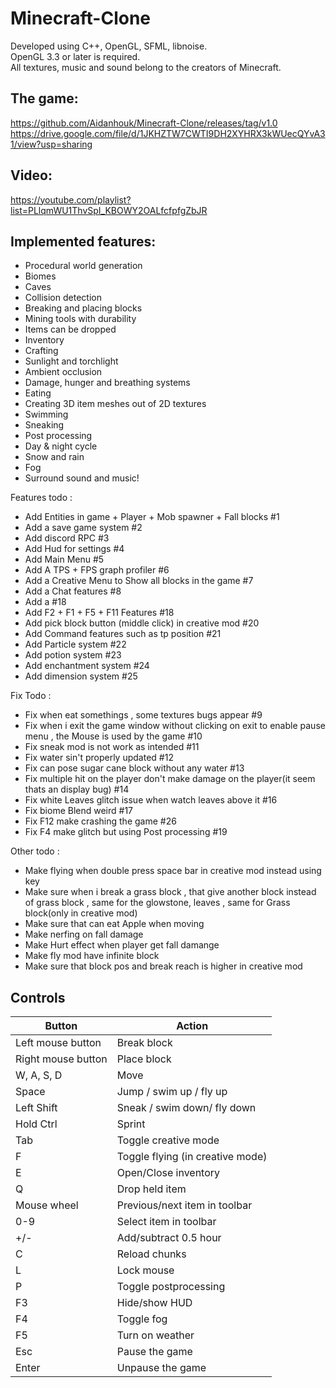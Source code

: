 # Minecraft-Clone

Developed using C++, OpenGL, SFML, libnoise.<br/>
OpenGL 3.3 or later is required.<br/>
All textures, music and sound belong to the creators of Minecraft.<br/>

## The game:
https://github.com/Aidanhouk/Minecraft-Clone/releases/tag/v1.0
https://drive.google.com/file/d/1JKHZTW7CWTI9DH2XYHRX3kWUecQYvA31/view?usp=sharing

## Video:
https://youtube.com/playlist?list=PLlqmWU1ThvSpI_KBOWY2OALfcfpfgZbJR

## Implemented features:
- Procedural world generation
- Biomes
- Caves
- Collision detection
- Breaking and placing blocks
- Mining tools with durability
- Items can be dropped
- Inventory
- Crafting
- Sunlight and torchlight
- Ambient occlusion
- Damage, hunger and breathing systems
- Eating
- Creating 3D item meshes out of 2D textures
- Swimming
- Sneaking
- Post processing
- Day & night cycle
- Snow and rain
- Fog
- Surround sound and music!

Features todo : 

- Add Entities in game + Player + Mob spawner + Fall blocks #1
- Add a save game system #2
- Add discord RPC #3
- Add Hud for settings #4
- Add Main Menu #5
- Add A TPS + FPS graph profiler #6
- Add a Creative Menu to Show all blocks in the game #7
- Add a Chat features #8
- Add a #18
- Add F2 + F1 + F5 + F11 Features #18
- Add pick block button (middle click) in creative mod #20 
- Add Command features such as tp position #21
- Add Particle system #22
- Add potion system #23
- Add enchantment system #24
- Add dimension system #25

Fix Todo :

- Fix when eat somethings , some textures bugs appear #9
- Fix when i exit the game window without clicking on exit to enable pause menu , the Mouse is used by the game #10 
- Fix sneak mod is not work as intended #11
- Fix water sin't properly updated #12
- Fix can pose sugar cane block without any water #13
- Fix multiple hit on the player don't make damage on the player(it seem thats an display bug) #14
- Fix white Leaves glitch issue when watch leaves above it #16
- Fix biome Blend weird #17
- Fix F12 make crashing the game #26
- Fix F4 make glitch but using Post processing #19


Other todo :

- Make flying when double press space bar in creative mod instead using key
- Make sure when i break a grass block , that give another block instead of grass block , same for the glowstone, leaves , same for Grass block(only in creative mod)
- Make sure that can eat Apple when moving
- Make nerfing on fall damage
- Make Hurt effect when player get fall damange 
- Make fly mod have infinite block 
- Make sure that block pos and break reach is higher in creative mod

## Controls

| Button                        | Action                                                         |
|-------------------------------|----------------------------------------------------------------|
| Left mouse button             | Break block                                                    |
| Right mouse button            | Place block                                                    |
| W, A, S, D                    | Move                                                           |
| Space                         | Jump  / swim up  / fly up                                      |
| Left Shift                    | Sneak / swim down/ fly down                                    |
| Hold Ctrl                     | Sprint                                                         |
| Tab                           | Toggle creative mode                                           |
| F                             | Toggle flying (in creative mode)                               |
| E                             | Open/Close inventory                                           |
| Q                             | Drop held item                                                 |
| Mouse wheel                   | Previous/next item in toolbar                                  |
| 0-9                           | Select item in toolbar                                         |
| +/-          			| Add/subtract 0.5 hour                                          |
| C                             | Reload chunks                                                  |
| L                             | Lock mouse                                                     |
| P                             | Toggle postprocessing                                          |
| F3                            | Hide/show HUD                                                  |
| F4                            | Toggle fog                                                     |
| F5                            | Turn on weather                                                |
| Esc                           | Pause the game                                                 |
| Enter                         | Unpause the game                                               |
